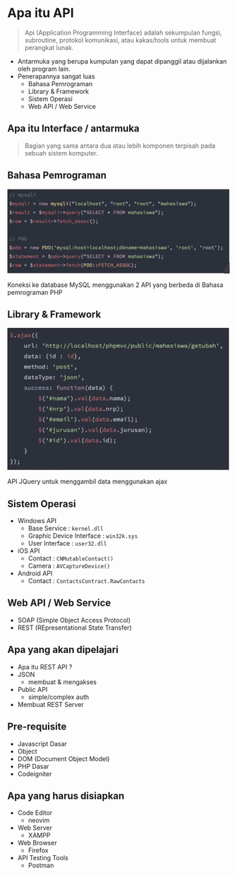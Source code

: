 # Apa itu API

> Api (Application Programming Interface) adalah sekumpulan fungsi, subroutine, protokol komunikasi, atau kakas/tools untuk membuat perangkat lunak.

- Antarmuka yang berupa kumpulan yang dapat dipanggil atau dijalankan oleh program lain.
- Penerapannya sangat luas
  - Bahasa Pemrograman
  - Library & Framework
  - Sistem Operasi
  - Web API / Web Service

## Apa itu Interface / antarmuka

> Bagian yang sama antara dua atau lebih komponen terpisah pada sebuah sistem komputer.

## Bahasa Pemrograman

![Php](./img/php.png)

Koneksi ke database MySQL menggunakan 2 API yang berbeda di Bahasa pemrograman PHP

## Library & Framework

![Ajax](./img/ajax.png)

API JQuery untuk menggambil data menggunakan ajax

## Sistem Operasi

- Windows API
  - Base Service : `kernel.dll`
  - Graphic Device Interface : `win32k.sys`
  - User Interface : `user32.dll`
- iOS API
  - Contact : `CNMutableContact()`
  - Camera : `AVCaptureDevice()`
- Android API
  - Contact : `ContactsContract.RawContacts`

## Web API / Web Service

- SOAP (Simple Object Access Protocol)
- REST (REpresentational State Transfer)

## Apa yang akan dipelajari

- Apa itu REST API ?
- JSON
  - membuat & mengakses
- Public API
  - simple/complex auth
- Membuat REST Server

## Pre-requisite

- Javascript Dasar
- Object
- DOM (Document Object Model)
- PHP Dasar
- Codeigniter

## Apa yang harus disiapkan

- Code Editor
  - neovim
- Web Server
  - XAMPP
- Web Browser
  - Firefox
- API Testing Tools
  - Postman

